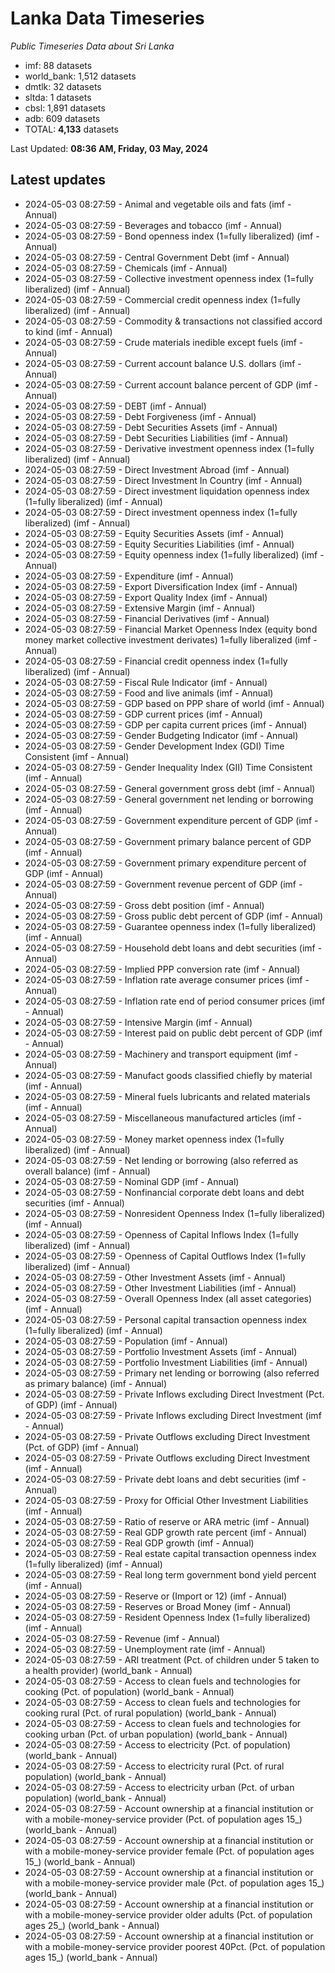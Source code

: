 # Lanka Data Timeseries
*Public Timeseries Data about Sri Lanka*

* imf: 88 datasets
* world_bank: 1,512 datasets
* dmtlk: 32 datasets
* sltda: 1 datasets
* cbsl: 1,891 datasets
* adb: 609 datasets
* TOTAL: **4,133** datasets

Last Updated: **08:36 AM, Friday, 03 May, 2024**

## Latest updates

* 2024-05-03 08:27:59 - Animal and vegetable oils and fats (imf - Annual)
* 2024-05-03 08:27:59 - Beverages and tobacco (imf - Annual)
* 2024-05-03 08:27:59 - Bond openness index (1=fully liberalized) (imf - Annual)
* 2024-05-03 08:27:59 - Central Government Debt (imf - Annual)
* 2024-05-03 08:27:59 - Chemicals (imf - Annual)
* 2024-05-03 08:27:59 - Collective investment openness index (1=fully liberalized) (imf - Annual)
* 2024-05-03 08:27:59 - Commercial credit openness index (1=fully liberalized) (imf - Annual)
* 2024-05-03 08:27:59 - Commodity & transactions not classified accord to kind (imf - Annual)
* 2024-05-03 08:27:59 - Crude materials inedible except fuels (imf - Annual)
* 2024-05-03 08:27:59 - Current account balance U.S. dollars (imf - Annual)
* 2024-05-03 08:27:59 - Current account balance percent of GDP (imf - Annual)
* 2024-05-03 08:27:59 - DEBT (imf - Annual)
* 2024-05-03 08:27:59 - Debt Forgiveness (imf - Annual)
* 2024-05-03 08:27:59 - Debt Securities Assets (imf - Annual)
* 2024-05-03 08:27:59 - Debt Securities Liabilities (imf - Annual)
* 2024-05-03 08:27:59 - Derivative investment openness index (1=fully liberalized) (imf - Annual)
* 2024-05-03 08:27:59 - Direct Investment Abroad (imf - Annual)
* 2024-05-03 08:27:59 - Direct Investment In Country (imf - Annual)
* 2024-05-03 08:27:59 - Direct investment liquidation openness index (1=fully liberalized) (imf - Annual)
* 2024-05-03 08:27:59 - Direct investment openness index (1=fully liberalized) (imf - Annual)
* 2024-05-03 08:27:59 - Equity Securities Assets (imf - Annual)
* 2024-05-03 08:27:59 - Equity Securities Liabilities (imf - Annual)
* 2024-05-03 08:27:59 - Equity openness index (1=fully liberalized) (imf - Annual)
* 2024-05-03 08:27:59 - Expenditure (imf - Annual)
* 2024-05-03 08:27:59 - Export Diversification Index (imf - Annual)
* 2024-05-03 08:27:59 - Export Quality Index (imf - Annual)
* 2024-05-03 08:27:59 - Extensive Margin (imf - Annual)
* 2024-05-03 08:27:59 - Financial Derivatives (imf - Annual)
* 2024-05-03 08:27:59 - Financial Market Openness Index (equity bond money market collective investment derivates) 1=fully liberalized (imf - Annual)
* 2024-05-03 08:27:59 - Financial credit openness index (1=fully liberalized) (imf - Annual)
* 2024-05-03 08:27:59 - Fiscal Rule Indicator (imf - Annual)
* 2024-05-03 08:27:59 - Food and live animals (imf - Annual)
* 2024-05-03 08:27:59 - GDP based on PPP share of world (imf - Annual)
* 2024-05-03 08:27:59 - GDP current prices (imf - Annual)
* 2024-05-03 08:27:59 - GDP per capita current prices (imf - Annual)
* 2024-05-03 08:27:59 - Gender Budgeting Indicator (imf - Annual)
* 2024-05-03 08:27:59 - Gender Development Index (GDI) Time Consistent (imf - Annual)
* 2024-05-03 08:27:59 - Gender Inequality Index (GII) Time Consistent (imf - Annual)
* 2024-05-03 08:27:59 - General government gross debt (imf - Annual)
* 2024-05-03 08:27:59 - General government net lending or borrowing (imf - Annual)
* 2024-05-03 08:27:59 - Government expenditure percent of GDP (imf - Annual)
* 2024-05-03 08:27:59 - Government primary balance percent of GDP (imf - Annual)
* 2024-05-03 08:27:59 - Government primary expenditure percent of GDP (imf - Annual)
* 2024-05-03 08:27:59 - Government revenue percent of GDP (imf - Annual)
* 2024-05-03 08:27:59 - Gross debt position (imf - Annual)
* 2024-05-03 08:27:59 - Gross public debt percent of GDP (imf - Annual)
* 2024-05-03 08:27:59 - Guarantee openness index (1=fully liberalized) (imf - Annual)
* 2024-05-03 08:27:59 - Household debt loans and debt securities (imf - Annual)
* 2024-05-03 08:27:59 - Implied PPP conversion rate (imf - Annual)
* 2024-05-03 08:27:59 - Inflation rate average consumer prices (imf - Annual)
* 2024-05-03 08:27:59 - Inflation rate end of period consumer prices (imf - Annual)
* 2024-05-03 08:27:59 - Intensive Margin (imf - Annual)
* 2024-05-03 08:27:59 - Interest paid on public debt percent of GDP (imf - Annual)
* 2024-05-03 08:27:59 - Machinery and transport equipment (imf - Annual)
* 2024-05-03 08:27:59 - Manufact goods classified chiefly by material (imf - Annual)
* 2024-05-03 08:27:59 - Mineral fuels lubricants and related materials (imf - Annual)
* 2024-05-03 08:27:59 - Miscellaneous manufactured articles (imf - Annual)
* 2024-05-03 08:27:59 - Money market openness index (1=fully liberalized) (imf - Annual)
* 2024-05-03 08:27:59 - Net lending or borrowing (also referred as overall balance) (imf - Annual)
* 2024-05-03 08:27:59 - Nominal GDP (imf - Annual)
* 2024-05-03 08:27:59 - Nonfinancial corporate debt loans and debt securities (imf - Annual)
* 2024-05-03 08:27:59 - Nonresident Openness Index (1=fully liberalized) (imf - Annual)
* 2024-05-03 08:27:59 - Openness of Capital Inflows Index (1=fully liberalized) (imf - Annual)
* 2024-05-03 08:27:59 - Openness of Capital Outflows Index (1=fully liberalized) (imf - Annual)
* 2024-05-03 08:27:59 - Other Investment Assets (imf - Annual)
* 2024-05-03 08:27:59 - Other Investment Liabilities (imf - Annual)
* 2024-05-03 08:27:59 - Overall Openness Index (all asset categories) (imf - Annual)
* 2024-05-03 08:27:59 - Personal capital transaction openness index (1=fully liberalized) (imf - Annual)
* 2024-05-03 08:27:59 - Population (imf - Annual)
* 2024-05-03 08:27:59 - Portfolio Investment Assets (imf - Annual)
* 2024-05-03 08:27:59 - Portfolio Investment Liabilities (imf - Annual)
* 2024-05-03 08:27:59 - Primary net lending or borrowing (also referred as primary balance) (imf - Annual)
* 2024-05-03 08:27:59 - Private Inflows excluding Direct Investment (Pct. of GDP) (imf - Annual)
* 2024-05-03 08:27:59 - Private Inflows excluding Direct Investment (imf - Annual)
* 2024-05-03 08:27:59 - Private Outflows excluding Direct Investment (Pct. of GDP) (imf - Annual)
* 2024-05-03 08:27:59 - Private Outflows excluding Direct Investment (imf - Annual)
* 2024-05-03 08:27:59 - Private debt loans and debt securities (imf - Annual)
* 2024-05-03 08:27:59 - Proxy for Official Other Investment Liabilities (imf - Annual)
* 2024-05-03 08:27:59 - Ratio of reserve or ARA metric (imf - Annual)
* 2024-05-03 08:27:59 - Real GDP growth rate percent (imf - Annual)
* 2024-05-03 08:27:59 - Real GDP growth (imf - Annual)
* 2024-05-03 08:27:59 - Real estate capital transaction openness index (1=fully liberalized) (imf - Annual)
* 2024-05-03 08:27:59 - Real long term government bond yield percent (imf - Annual)
* 2024-05-03 08:27:59 - Reserve or (Import or 12) (imf - Annual)
* 2024-05-03 08:27:59 - Reserves or Broad Money (imf - Annual)
* 2024-05-03 08:27:59 - Resident Openness Index (1=fully liberalized) (imf - Annual)
* 2024-05-03 08:27:59 - Revenue (imf - Annual)
* 2024-05-03 08:27:59 - Unemployment rate (imf - Annual)
* 2024-05-03 08:27:59 - ARI treatment (Pct. of children under 5 taken to a health provider) (world_bank - Annual)
* 2024-05-03 08:27:59 - Access to clean fuels and technologies for cooking (Pct. of population) (world_bank - Annual)
* 2024-05-03 08:27:59 - Access to clean fuels and technologies for cooking rural (Pct. of rural population) (world_bank - Annual)
* 2024-05-03 08:27:59 - Access to clean fuels and technologies for cooking urban (Pct. of urban population) (world_bank - Annual)
* 2024-05-03 08:27:59 - Access to electricity (Pct. of population) (world_bank - Annual)
* 2024-05-03 08:27:59 - Access to electricity rural (Pct. of rural population) (world_bank - Annual)
* 2024-05-03 08:27:59 - Access to electricity urban (Pct. of urban population) (world_bank - Annual)
* 2024-05-03 08:27:59 - Account ownership at a financial institution or with a mobile-money-service provider (Pct. of population ages 15_) (world_bank - Annual)
* 2024-05-03 08:27:59 - Account ownership at a financial institution or with a mobile-money-service provider female (Pct. of population ages 15_) (world_bank - Annual)
* 2024-05-03 08:27:59 - Account ownership at a financial institution or with a mobile-money-service provider male (Pct. of population ages 15_) (world_bank - Annual)
* 2024-05-03 08:27:59 - Account ownership at a financial institution or with a mobile-money-service provider older adults (Pct. of population ages 25_) (world_bank - Annual)
* 2024-05-03 08:27:59 - Account ownership at a financial institution or with a mobile-money-service provider poorest 40Pct. (Pct. of population ages 15_) (world_bank - Annual)